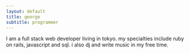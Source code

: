 ```yaml
---
layout: default
title: george
subtitle: programmer
---
```


I am a full stack web developer living in tokyo. my specialties include ruby on rails, javascript and sql. i also dj and write music in my free time.
